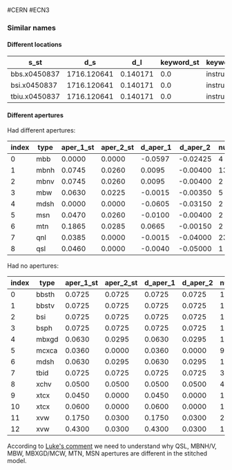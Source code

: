 #CERN #ECN3 

### Similar names
#### Different locations
|s_st|d_s|d_l|keyword_st|keyword_reb|apertype_st|apertype_reb|d_aper_1|d_aper_2|
|---|---|---|---|---|---|---|---|---|
|bbs.x0450837|1716.120641|0.140171|0.0|instrument|marker|circle|circle|0.0|0.0|
|bsi.x0450837|1716.120641|0.140171|0.0|instrument|marker|circle|circle|0.0|0.0|
|tbiu.x0450837|1716.120641|0.140171|0.0|instrument|marker|circle|circle|0.0|0.0|

#### Different apertures
Had different apertures:

|index|type|aper_1_st|aper_2_st|d_aper_1|d_aper_2|num|
|---|---|---|---|---|---|---|
|0|mbb|0.0000|0.0000|-0.0597|-0.02425|4|
|1|mbnh|0.0745|0.0260|0.0095|-0.00400|13|
|2|mbnv|0.0745|0.0260|0.0095|-0.00400|2|
|3|mbw|0.0630|0.0225|-0.0015|-0.00350|5|
|4|mdsh|0.0000|0.0000|-0.0605|-0.03150|2|
|5|msn|0.0470|0.0260|-0.0100|-0.00400|2|
|6|mtn|0.1865|0.0285|0.0665|-0.00150|2|
|7|qnl|0.0385|0.0000|-0.0015|-0.04000|23|
|8|qsl|0.0460|0.0000|-0.0040|-0.05000|1|

Had no apertures:

|index|type|aper_1_st|aper_2_st|d_aper_1|d_aper_2|num|
|---|---|---|---|---|---|---|
|0|bbsth|0.0725|0.0725|0.0725|0.0725|1|
|1|bbstv|0.0725|0.0725|0.0725|0.0725|1|
|2|bsi|0.0725|0.0725|0.0725|0.0725|1|
|3|bsph|0.0725|0.0725|0.0725|0.0725|1|
|4|mbxgd|0.0630|0.0295|0.0630|0.0295|1|
|5|mcxca|0.0360|0.0000|0.0360|0.0000|9|
|6|mdsh|0.0630|0.0295|0.0630|0.0295|1|
|7|tbid|0.0725|0.0725|0.0725|0.0725|3|
|8|xchv|0.0500|0.0500|0.0500|0.0500|4|
|9|xtcx|0.0450|0.0000|0.0450|0.0000|1|
|10|xtcx|0.0600|0.0000|0.0600|0.0000|1|
|11|xvw|0.1750|0.0300|0.1750|0.0300|2|
|12|xvw|0.4300|0.0300|0.4300|0.0300|1|
According to [Luke's comment](https://its.cern.ch/jira/secure/RapidBoard.jspa?rapidView=8101&projectKey=SEXTWG&view=detail&selectedIssue=SEXTWG-16#:~:text=added%20a%20comment%20%2D-,24/Nov/23%2010%3A40%20AM,-I%20am%20adding) we need to understand why QSL, MBNH/V, MBW, MBXGD/MCW, MTN, MSN apertures are different in the stitched model.
